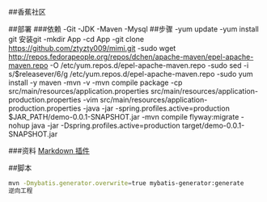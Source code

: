 ##香蕉社区

##部署
###依赖
-Git
-JDK
-Maven
-Mysql
##步骤
-yum update
-yum install git  安装git
-mkdir App
-cd App
-git clone https://github.com/ztyzty009/mimi.git
-sudo wget http://repos.fedorapeople.org/repos/dchen/apache-maven/epel-apache-maven.repo -O /etc/yum.repos.d/epel-apache-maven.repo
-sudo sed -i s/\$releasever/6/g /etc/yum.repos.d/epel-apache-maven.repo
-sudo yum install -y maven
-mvn -v
-mvn compile package
-cp src/main/resources/application.properties src/main/resources/application-production.properties
-vim src/main/resources/application-production.properties
-java -jar -spring.profiles.active=production $JAR_PATH/demo-0.0.1-SNAPSHOT.jar
-mvn compile flyway:migrate
-nohup java -jar -Dspring.profiles.active=production target/demo-0.0.1-SNAPSHOT.jar

###资料
[Markdown 插件](http://editor.md.ipandao.com/)


##脚本
```bash
mvn -Dmybatis.generator.overwrite=true mybatis-generator:generate
逆向工程
```
